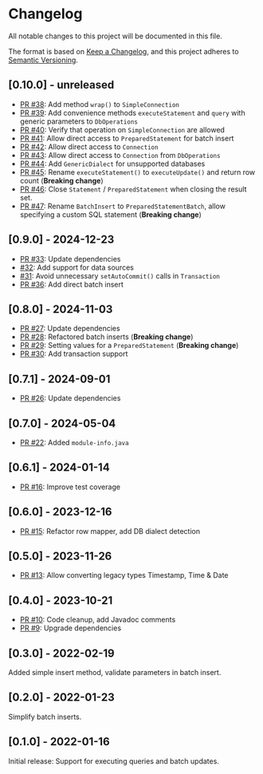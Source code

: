 # Changelog
All notable changes to this project will be documented in this file.

The format is based on [Keep a Changelog](https://keepachangelog.com/en/1.0.0/),
and this project adheres to [Semantic Versioning](https://semver.org/spec/v2.0.0.html).

## [0.10.0] - unreleased

- [PR #38](https://github.com/itsallcode/simple-jdbc/pull/38): Add method `wrap()` to `SimpleConnection`
- [PR #39](https://github.com/itsallcode/simple-jdbc/pull/39): Add convenience methods `executeStatement` and `query` with generic parameters to `DbOperations`
- [PR #40](https://github.com/itsallcode/simple-jdbc/pull/40): Verify that operation on `SimpleConnection` are allowed
- [PR #41](https://github.com/itsallcode/simple-jdbc/pull/41): Allow direct access to `PreparedStatement` for batch insert
- [PR #42](https://github.com/itsallcode/simple-jdbc/pull/42): Allow direct access to `Connection`
- [PR #43](https://github.com/itsallcode/simple-jdbc/pull/43): Allow direct access to `Connection` from `DbOperations`
- [PR #44](https://github.com/itsallcode/simple-jdbc/pull/44): Add `GenericDialect` for unsupported databases
- [PR #45](https://github.com/itsallcode/simple-jdbc/pull/45): Rename `executeStatement()` to `executeUpdate()` and return row count (**Breaking change**)
- [PR #46](https://github.com/itsallcode/simple-jdbc/pull/46): Close `Statement` / `PreparedStatement` when closing the result set.
- [PR #47](https://github.com/itsallcode/simple-jdbc/pull/47): Rename `BatchInsert` to `PreparedStatementBatch`, allow specifying a custom SQL statement (**Breaking change**)

## [0.9.0] - 2024-12-23

- [PR #33](https://github.com/itsallcode/simple-jdbc/pull/33): Update dependencies
- [#32](https://github.com/itsallcode/simple-jdbc/issues/32): Add support for data sources
- [#31](https://github.com/itsallcode/simple-jdbc/issues/31): Avoid unnecessary `setAutoCommit()` calls in `Transaction`
- [PR #36](https://github.com/itsallcode/simple-jdbc/pull/36): Add direct batch insert

## [0.8.0] - 2024-11-03

- [PR #27](https://github.com/itsallcode/simple-jdbc/pull/27): Update dependencies
- [PR #28](https://github.com/itsallcode/simple-jdbc/pull/28): Refactored batch inserts (**Breaking change**)
- [PR #29](https://github.com/itsallcode/simple-jdbc/pull/29): Setting values for a `PreparedStatement` (**Breaking change**)
- [PR #30](https://github.com/itsallcode/simple-jdbc/pull/30): Add transaction support

## [0.7.1] - 2024-09-01

- [PR #26](https://github.com/itsallcode/simple-jdbc/pull/26): Update dependencies

## [0.7.0] - 2024-05-04

- [PR #22](https://github.com/itsallcode/simple-jdbc/pull/22): Added `module-info.java`

## [0.6.1] - 2024-01-14

- [PR #16](https://github.com/itsallcode/simple-jdbc/pull/16): Improve test coverage

## [0.6.0] - 2023-12-16

- [PR #15](https://github.com/itsallcode/simple-jdbc/pull/15): Refactor row mapper, add DB dialect detection

## [0.5.0] - 2023-11-26

- [PR #13](https://github.com/itsallcode/simple-jdbc/pull/13): Allow converting legacy types Timestamp, Time & Date

## [0.4.0] - 2023-10-21

- [PR #10](https://github.com/itsallcode/simple-jdbc/pull/10): Code cleanup, add Javadoc comments
- [PR #9](https://github.com/itsallcode/simple-jdbc/pull/9): Upgrade dependencies

## [0.3.0] - 2022-02-19

Added simple insert method, validate parameters in batch insert.

## [0.2.0] - 2022-01-23

Simplify batch inserts.

## [0.1.0] - 2022-01-16

Initial release: Support for executing queries and batch updates.
